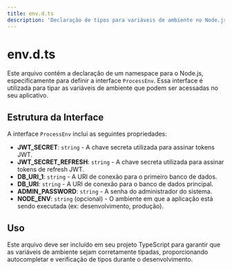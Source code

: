 ```yaml
---
title: env.d.ts
description: 'Declaração de tipos para variáveis de ambiente no Node.js.'
---
```


# env.d.ts

Este arquivo contém a declaração de um namespace para o Node.js, especificamente para definir a interface `ProcessEnv`. Essa interface é utilizada para tipar as variáveis de ambiente que podem ser acessadas no seu aplicativo.

## Estrutura da Interface

A interface `ProcessEnv` inclui as seguintes propriedades:

- **JWT_SECRET**: `string` - A chave secreta utilizada para assinar tokens JWT.
- **JWT_SECRET_REFRESH**: `string` - A chave secreta utilizada para assinar tokens de refresh JWT.
- **DB_URI_1**: `string` - A URI de conexão para o primeiro banco de dados.
- **DB_URI**: `string` - A URI de conexão para o banco de dados principal.
- **ADMIN_PASSWORD**: `string` - A senha do administrador do sistema.
- **NODE_ENV**: `string` (opcional) - O ambiente em que a aplicação está sendo executada (ex: desenvolvimento, produção).

## Uso

Este arquivo deve ser incluído em seu projeto TypeScript para garantir que as variáveis de ambiente sejam corretamente tipadas, proporcionando autocompletar e verificação de tipos durante o desenvolvimento.
